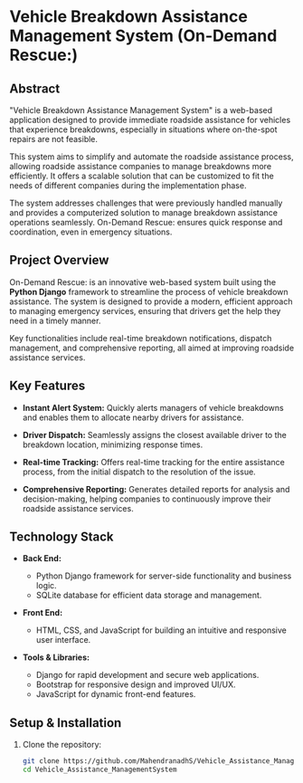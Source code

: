 # Vehicle Breakdown Assistance Management System (On-Demand Rescue:)

## Abstract
"Vehicle Breakdown Assistance Management System" is a web-based application designed to provide immediate roadside assistance for vehicles that experience breakdowns, especially in situations where on-the-spot repairs are not feasible. 

This system aims to simplify and automate the roadside assistance process, allowing roadside assistance companies to manage breakdowns more efficiently. It offers a scalable solution that can be customized to fit the needs of different companies during the implementation phase.

The system addresses challenges that were previously handled manually and provides a computerized solution to manage breakdown assistance operations seamlessly. On-Demand Rescue: ensures quick response and coordination, even in emergency situations.

## Project Overview
On-Demand Rescue: is an innovative web-based system built using the **Python Django** framework to streamline the process of vehicle breakdown assistance. The system is designed to provide a modern, efficient approach to managing emergency services, ensuring that drivers get the help they need in a timely manner.

Key functionalities include real-time breakdown notifications, dispatch management, and comprehensive reporting, all aimed at improving roadside assistance services.

## Key Features

- **Instant Alert System:** Quickly alerts managers of vehicle breakdowns and enables them to allocate nearby drivers for assistance.
  
- **Driver Dispatch:** Seamlessly assigns the closest available driver to the breakdown location, minimizing response times.

- **Real-time Tracking:** Offers real-time tracking for the entire assistance process, from the initial dispatch to the resolution of the issue.

- **Comprehensive Reporting:** Generates detailed reports for analysis and decision-making, helping companies to continuously improve their roadside assistance services.

## Technology Stack

- **Back End:**
  - Python Django framework for server-side functionality and business logic.
  - SQLite database for efficient data storage and management.

- **Front End:**
  - HTML, CSS, and JavaScript for building an intuitive and responsive user interface.
  
- **Tools & Libraries:**
  - Django for rapid development and secure web applications.
  - Bootstrap for responsive design and improved UI/UX.
  - JavaScript for dynamic front-end features.

## Setup & Installation

1. Clone the repository:
   ```bash
   git clone https://github.com/MahendranadhS/Vehicle_Assistance_ManagementSystem.git
   cd Vehicle_Assistance_ManagementSystem
